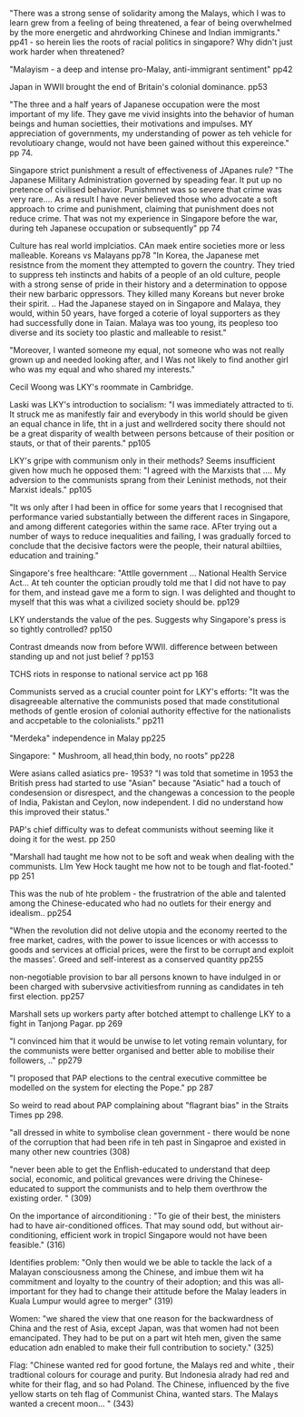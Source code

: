 "There was a strong sense of solidarity among the Malays, which I was to learn grew from a feeling of being threatened, a fear of being overwhelmed by the more energetic and ahrdworking Chinese and Indian immigrants." pp41 - so herein lies the roots of racial politics in singapore? Why didn't just work harder when threatened?

"Malayism - a deep and intense pro-Malay, anti-immigrant sentiment" pp42

Japan in WWII brought the end of Britain's colonial dominance. pp53

"The three and a half years of Japanese occupation were the most important of my life. They gave me vivid insights into the behavior of human beings and human societties, their motivations and impulses. MY appreciation of governments, my understanding of power as teh vehicle for revolutioary change, would not have been gained without this expereince." pp 74.

Singapore strict punishment a result of effectiveness of JApanes rule? "The Japanese Military Administration governed by speading fear. It put up no pretence of civilised behavior. Punishmnet was so severe that crime was very rare.... As a result I have never believed those who advocate a soft approach to crime and punishment, claiming that punishment does not reduce crime. That was not my experience in Singapore before the war, during teh Japanese occupation or subsequently" pp 74

Culture has real world implciatios. CAn maek entire societies more or less malleable. Koreans vs Malayans pp78
"In Korea, the Japanese met resistnce from the moment they attempted to govern the country. They tried to suppress teh instincts and habits of a people of an old culture, people with a strong sense of pride in their history and a determination to oppose their new barbaric oppressors. They killed many Koreans but never broke their spirit. .. Had the Japanese stayed on in Singapore and Malaya, they would, within 50 years, have forged a coterie of loyal supporters as they had successfully done in Taian. Malaya was too young, its peopleso too diverse and its society too plastic and malleable to resist."


"Moreover, I wanted someone my equal, not someone who was not really grown up and needed looking after, and I Was not likely to find another girl who was my equal and who shared my interests."

Cecil Woong was LKY's roommate in Cambridge.

Laski was LKY's introduction to socialism: "I was immediately attracted to ti. It struck me as manifestly fair and everybody in this world should be given an equal chance in life, tht in a just and wellrdered socity there should not be a great disparity of wealth between persons betcause of their position or stauts, or that of their parents." pp105

LKY's gripe with communism only in their methods? Seems insufficient given how much he opposed them: "I agreed with the Marxists that .... My adversion to the communists sprang from their Leninist methods, not their Marxist ideals." pp105

"It ws only after I had been in office for some years that I recognised that performance varied substantially between the different races in Singapore, and among different categories within the same race. AFter trying out a number of ways to reduce inequalities and failing, I was gradually forced to conclude that the decisive factors were the people, their natural abiltiies, education and training."


Singapore's free healthcare: "Attlle government ... National Health Service Act... At teh counter the optician proudly told me that I did not have to pay for them, and instead gave me a form to sign. I was delighted and thought to myself that this was what a civilized society should be. pp129

LKY understands the value of the pes. Suggests why Singapore's press is so tightly controlled? pp150

Contrast dmeands now from before WWII. difference between between standing up and not just belief ? pp153

TCHS riots in response to national service act pp 168


Communists served as a crucial counter point for LKY's efforts: "It was the disagreeable alternative the communists posed that made constitutional methods of gentle erosion of colonial authority effective for the nationalists and accpetable to the colonialists." pp211

"Merdeka" independence in Malay pp225

Singapore: " Mushroom, all head,thin body, no roots" pp228

Were asians called asiatics pre- 1953? "I was told that sometime in 1953 the British press had started to use "Asian" because "Asiatic" had a touch of condesension or disrespect, and the changewas a concession to the people of India, Pakistan and Ceylon, now independent. I did no understand how this improved their status."

PAP's chief difficulty was to defeat communists without seeming like it doing it for the west. pp 250

"Marshall had taught me how not to be soft and weak when dealing with the communists. LIm Yew Hock taught me how not to be tough and flat-footed." pp 251

This  was the nub of hte problem - the frustratrion of the able and talented among the Chinese-educated who had no outlets for their energy and idealism..  pp254

"When the revolution did not delive utopia and the economy reerted to the free market, cadres, with the power to issue licences or with accesss to goods and services at official prices, were the first to be corrupt and exploit the masses'. Greed and self-interest as a conserved quantity pp255

non-negotiable provision to bar all persons known to have indulged in or been charged with subervsive activitiesfrom running as candidates in teh first election. pp257

Marshall sets up workers party after botched attempt to challenge LKY to a fight in Tanjong Pagar. pp 269

"I convinced him that it would be unwise to let voting remain voluntary, for the communists were better organised and better able to mobilise their followers, .." pp279

"I proposed that PAP elections to the central executive committee be modelled on the system for electing the Pope." pp 287

So weird to read about PAP complaining about "flagrant bias" in the Straits Times pp 298.

"all dressed in white to symbolise clean government - there would be none of the corruption that had been rife in teh past in Singaproe and existed in many other new countries (308)

"never been able to get the Enflish-educated to understand that deep social, economic, and political grevances were driving the Chinese-educated to support the communists and to help them overthrow the existing order. " (309)

On the importance of airconditioning : "To gie of their best, the ministers had to have air-conditioned offices. That may sound odd, but without air-conditioning, efficient work in tropicl Singapore would not have been feasible." (316)

Identifies problem: "Only then would we be able to tackle the lack of a Malayan consciousness among the Chinese, and imbue them wit ha commitment and loyalty to the country of their adoption; and this was all-important for they had to change their attitude before the Malay leaders in Kuala Lumpur would agree to merger" (319)

Women: "we shared the view that one reason for the backwardness of China and the rest of Asia, except Japan, was that women had not been emancipated. They had to be put on a part wit hteh men, given the same education adn enabled to make their full contribution to society." (325)

Flag: "Chinese wanted red for good fortune, the Malays red and white , their tradtional colours for courage and purity. But Indonesia alrady had red and white for their flag, and so had Poland. The Chinese, influenced by the five yellow starts on teh flag of Communist China, wanted stars. The Malays wanted a crecent moon... " (343)




